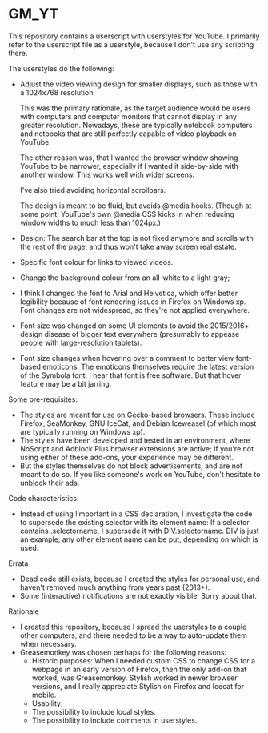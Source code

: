 # GM_YT

This repository contains a userscript with userstyles for YouTube.
I primarily refer to the userscript file as a userstyle, because I don't use 
any scripting there.

The userstyles do the following:
* Adjust the video viewing design for smaller displays, such as those with a 1024x768 resolution.

  This was the primary rationale, as the target audience would be users with 
  computers and computer monitors that cannot display in any greater resolution. 
  Nowadays, these are typically notebook computers and netbooks that are still 
  perfectly capable of video playback on YouTube.
  
  The other reason was, that I wanted the browser window showing YouTube to be
  narrower, especially if I wanted it side-by-side with another window. This 
  works well with wider screens.
  
  I've also tried avoiding horizontal scrollbars.
  
  The design is meant to be fluid, but avoids @media hooks.
  (Though at some point, YouTube's own @media CSS kicks in when reducing window widths to much less than 1024px.)

* Design: The search bar at the top is not fixed anymore and scrolls with the rest of the page, and thus won't take away screen real estate.
* Specific font colour for links to viewed videos.
  
* Change the background colour from an all-white to a light gray;
* I think I changed the font to Arial and Helvetica, which offer better legibility because of font rendering issues in Firefox on Windows xp. Font changes are not widespread, so they're not applied everywhere.
* Font size was changed on some UI elements to avoid the 2015/2016+ design disease of bigger text everywhere (presumably to appease people with large-resolution tablets).
* Font size changes when hovering over a comment to better view font-based emoticons. The emoticons themselves require the latest version of the Symbola font. I hear that font is free software. But that hover feature may be a bit jarring.

Some pre-requisites:
* The styles are meant for use on Gecko-based browsers. These include Firefox, SeaMonkey, GNU IceCat, and Debian Iceweasel (of which most are typically running on Windows xp).
* The styles have been developed and tested in an environment, where NoScript and Adblock Plus browser extensions are active; If you're not using either of these add-ons, your experience may be different.
* But the styles themselves do not block advertisements, and are not meant to do so. If you like someone's work on YouTube, don't hesitate to unblock their ads.

Code characteristics:
* Instead of using !important in a CSS declaration, I investigate the code to supersede the existing selector with its element name: If a selector contains .selectorname, I supersede it with DIV.selectorname. DIV is just an example; any other element name can be put, depending on which is used.

Errata
* Dead code still exists, because I created the styles for personal use, and haven't removed much anything from years past (2013+).
* Some (interactive) notifications are not exactly visible. Sorry about that.

Rationale
* I created this repository, because I spread the userstyles to a couple other computers, and there needed to be a way to auto-update them when necessary.
* Greasemonkey was chosen perhaps for the following reasons:
  * Historic purposes: When I needed custom CSS to change CSS for a webpage in an early version of Firefox, then the only add-on that worked, was Greasemonkey. Stylish worked in newer browser versions, and I really appreciate Stylish on Firefox and Icecat for mobile.
  * Usability;
  * The possibility to include local styles.
  * The possibility to include comments in userstyles.
